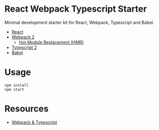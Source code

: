# React Webpack Typescript Starter
Minimal development starter kit for React, Webpack, Typescript and Babel.

* [React](https://facebook.github.io/react/)
* [Webpack 2](https://webpack.js.org/)
  * [Hot Module Replacement (HMR)](https://webpack.js.org/guides/hmr-react/)
* [Typescript 2](https://www.typescriptlang.org/)
* [Babel](http://babeljs.io/)

# Usage
```
npm install
npm start
```
# Resources
* [Webpack & Typescript](https://webpack.js.org/guides/webpack-and-typescript)

